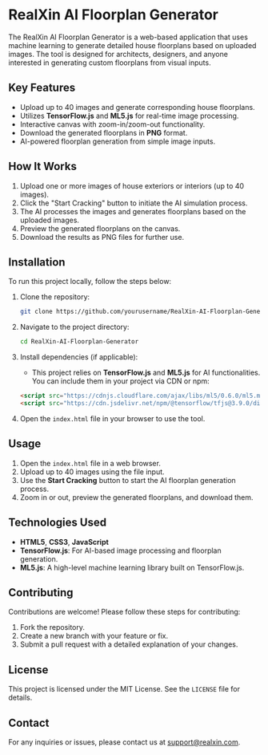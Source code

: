 # RealXin AI Floorplan Generator

The RealXin AI Floorplan Generator is a web-based application that uses machine learning to generate detailed house floorplans based on uploaded images. The tool is designed for architects, designers, and anyone interested in generating custom floorplans from visual inputs.

## Key Features

- Upload up to 40 images and generate corresponding house floorplans.
- Utilizes **TensorFlow.js** and **ML5.js** for real-time image processing.
- Interactive canvas with zoom-in/zoom-out functionality.
- Download the generated floorplans in **PNG** format.
- AI-powered floorplan generation from simple image inputs.

## How It Works

1. Upload one or more images of house exteriors or interiors (up to 40 images).
2. Click the "Start Cracking" button to initiate the AI simulation process.
3. The AI processes the images and generates floorplans based on the uploaded images.
4. Preview the generated floorplans on the canvas.
5. Download the results as PNG files for further use.

## Installation

To run this project locally, follow the steps below:

1. Clone the repository:
    ```bash
    git clone https://github.com/yourusername/RealXin-AI-Floorplan-Generator.git
    ```

2. Navigate to the project directory:
    ```bash
    cd RealXin-AI-Floorplan-Generator
    ```

3. Install dependencies (if applicable):
    - This project relies on **TensorFlow.js** and **ML5.js** for AI functionalities. You can include them in your project via CDN or npm:
    ```html
    <script src="https://cdnjs.cloudflare.com/ajax/libs/ml5/0.6.0/ml5.min.js"></script>
    <script src="https://cdn.jsdelivr.net/npm/@tensorflow/tfjs@3.9.0/dist/tf.min.js"></script>
    ```

4. Open the `index.html` file in your browser to use the tool.

## Usage

1. Open the `index.html` file in a web browser.
2. Upload up to 40 images using the file input.
3. Use the **Start Cracking** button to start the AI floorplan generation process.
4. Zoom in or out, preview the generated floorplans, and download them.

## Technologies Used

- **HTML5**, **CSS3**, **JavaScript**
- **TensorFlow.js**: For AI-based image processing and floorplan generation.
- **ML5.js**: A high-level machine learning library built on TensorFlow.js.

## Contributing

Contributions are welcome! Please follow these steps for contributing:

1. Fork the repository.
2. Create a new branch with your feature or fix.
3. Submit a pull request with a detailed explanation of your changes.

## License

This project is licensed under the MIT License. See the `LICENSE` file for details.

## Contact

For any inquiries or issues, please contact us at [support@realxin.com](mailto:support@realxin.com).
